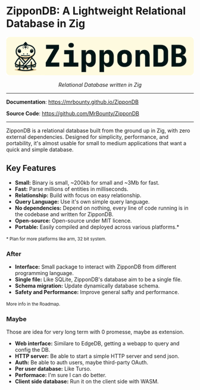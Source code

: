 # ZipponDB: A Lightweight Relational Database in Zig

<style>
.md-content .md-typeset h1 { display: none; }
</style>

<p align="center">
  <a href="/ZipponDB"><img src="images/banner.png" alt="ZipponDB"></a>
</p>
<p align="center">
    <em>Relational Database written in Zig</em>
</p>

---

**Documentation**: <a href="/ZipponDB" target="_blank">https://mrbounty.github.io/ZipponDB</a>

**Source Code**: <a href="https://github.com/MrBounty/ZipponDB" target="_blank">https://github.com/MrBounty/ZipponDB</a>

---

ZipponDB is a relational database built from the ground up in Zig, with zero external dependencies. Designed for simplicity, 
performance, and portability, it's almost usable for small to 
medium applications that want a quick and simple database.

## Key Features

* **Small:** Binary is small, ~200kb for small and ~3Mb for fast.
* **Fast:** Parse millions of entities in milliseconds.
* **Relationship:** Build with focus on easy relationship.
* **Query Language:** Use it's own simple query language.
* **No dependencies:** Depend on nothing, every line of code running is in the codebase and written for ZipponDB.
* **Open-source:** Open-source under MIT licence.
* **Portable:** Easily compiled and deployed across various platforms.*

<small>* Plan for more platforms like arm, 32 bit system.</small>

### After

* **Interface:** Small package to interact with ZipponDB from different programming language.
* **Single file:** Like SQLite, ZipponDB's database aim to be a single file.
* **Schema migration:** Update dynamically database schema.
* **Safety and Performance:** Improve general safty and performance.

<small>More info in the Roadmap.</small>

### Maybe

Those are idea for very long term with 0 promesse, maybe as extension.

* **Web interface:** Similare to EdgeDB, getting a webapp to query and config the DB.
* **HTTP server:** Be able to start a simple HTTP server and send json.
* **Auth:** Be able to auth users, maybe third-party OAuth.
* **Per user database:** Like Turso.
* **Performace:** I'm sure I can do better.
* **Client side database:** Run it on the client side with WASM.
